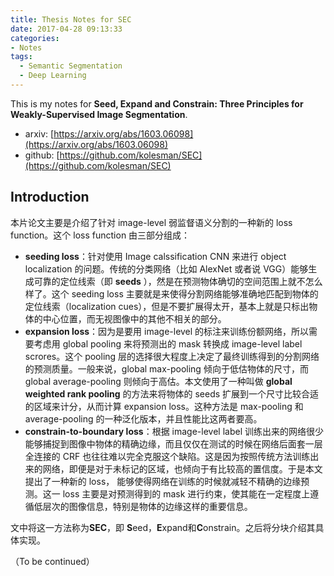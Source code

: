 ```yaml
---
title: Thesis Notes for SEC
date: 2017-04-28 09:13:33
categories:
- Notes
tags:
  - Semantic Segmentation
  - Deep Learning
---
```


This is my notes for **Seed, Expand and Constrain: Three Principles for Weakly-Supervised Image Segmentation**.

- arxiv: [https://arxiv.org/abs/1603.06098](https://arxiv.org/abs/1603.06098)
- github: [https://github.com/kolesman/SEC](https://github.com/kolesman/SEC)

<!-- more -->

## Introduction

本片论文主要是介绍了针对 image-level 弱监督语义分割的一种新的 loss function。这个 loss function 由三部分组成：

* **seeding loss**：针对使用 Image calssification CNN 来进行 object localization 的问题。传统的分类网络（比如 AlexNet 或者说 VGG）能够生成可靠的定位线索（即 **seeds** ），然是在预测物体确切的空间范围上就不怎么样了。这个 seeding loss 主要就是来使得分割网络能够准确地匹配到物体的定位线索（localization cues），但是不要扩展得太开，基本上就是只标出物体的中心位置，而无视图像中的其他不相关的部分。
* **expansion loss**：因为是要用 image-level 的标注来训练份额网络，所以需要考虑用 global pooling 来将预测出的 mask 转换成 image-level label scrores。这个 pooling 层的选择很大程度上决定了最终训练得到的分割网络的预测质量。一般来说，global max-pooling 倾向于低估物体的尺寸，而global average-pooling 则倾向于高估。本文使用了一种叫做 **global weighted rank pooling** 的方法来将物体的 seeds 扩展到一个尺寸比较合适的区域来计分，从而计算 expansion loss。这种方法是 max-pooling 和 average-pooling 的一种泛化版本，并且性能比这两者要高。
* **constrain-to-boundary loss**：根据 image-level label 训练出来的网络很少能够捕捉到图像中物体的精确边缘，而且仅仅在测试的时候在网络后面套一层全连接的 CRF 也往往难以完全克服这个缺陷。这是因为按照传统方法训练出来的网络，即便是对于未标记的区域，也倾向于有比较高的置信度。于是本文提出了一种新的 loss， 能够使得网络在训练的时候就减轻不精确的边缘预测。这一 loss 主要是对预测得到的 mask 进行约束，使其能在一定程度上遵循低层次的图像信息，特别是物体的边缘这样的重要信息。

文中将这一方法称为**SEC**，即 **S**eed，**E**xpand和**C**onstrain。之后将分块介绍其具体实现。

（To be continued）